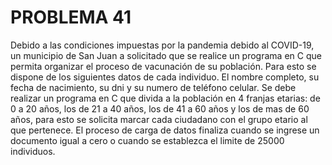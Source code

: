 # PROBLEMA 41

Debido a las condiciones impuestas por la pandemia debido al COVID-19, un municipio de San 
Juan a solicitado que se realice un programa en C que permita organizar el proceso de 
vacunación de su población. Para esto se dispone de los siguientes datos de cada individuo. El 
nombre completo, su fecha de nacimiento, su dni y su numero de teléfono celular. Se debe 
realizar un programa en C que divida a la población en 4 franjas etarias: de 0 a 20 años, los de 
21 a 40 años, los de 41 a 60 años y los de mas de 60 años, para esto se solicita marcar cada 
ciudadano con el grupo etario al que pertenece. El proceso de carga de datos finaliza cuando 
se ingrese un documento igual a cero o cuando se establezca el limite de 25000 individuos.